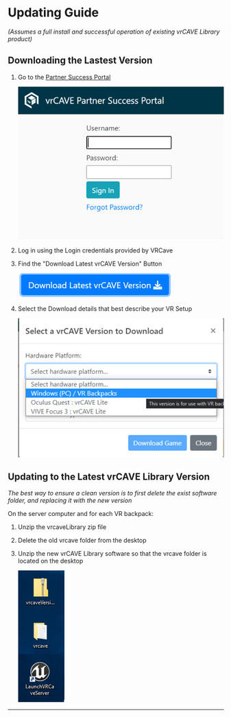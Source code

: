 # Updating Guide

*(Assumes a full install and successful operation of existing vrCAVE Library product)*

## Downloading the Lastest Version 

1. Go to the [Partner Success Portal](https://partnersuccess.vrcave.ca/) 

	![](media/CSP/CustomerSuccessPortalLogin.PNG)

2. Log in using the Login credentials provided by VRCave

3. Find the "Download Latest vrCAVE Version" Button

	![](media/CSP/CSP_DownloadButton.PNG)
	
4. Select the Download details that best describe your VR Setup

	![](media/CSP_DownloadDetails.png)

## Updating to the Latest vrCAVE Library Version

*The best way to ensure a clean version is to first delete the exist software folder, and replacing it with the new version*

On the server computer and for each VR backpack:
1. Unzip the vrcaveLibrary zip file 

2. Delete the old vrcave folder from the desktop

3. Unzip the new vrCAVE Library software so that the vrcave folder is located on the desktop

    ![](media/server_computer_setup.png)

----
<!--
## Updating your License Information

1. On the server computer, download your version of the license setup script from the Customer Success Portal.

	![](media/CSP/CSP_DownloadLicensearrow.png)

2.  Place the .bat file on your desktop and double-click to run

    ![](media/licenseUpdate1.png)

3. You should receive a message stating "Updated license information successfully"

    ![](media/licenseUpdate2.png)


-->